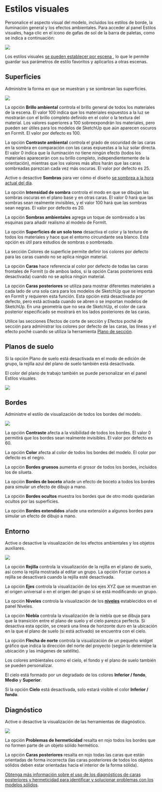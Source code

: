 # Estilos visuales

Personalice el aspecto visual del modelo, incluidos los estilos de borde, la iluminación general y los efectos ambientales. Para acceder al panel Estilos visuales, haga clic en el icono de gafas de sol de la barra de paletas, como se indica a continuación:

![](../.gitbook/assets/20200307-visual-styles-icon.png)

Los estilos visuales [se pueden establecer por escena ](https://windows.help.formit.autodesk.com/building-the-farnsworth-house/visual-settings), lo que le permite guardar sus parámetros de estilo favoritos y aplicarlos a otras escenas.

## Superficies

Administre la forma en que se muestran y se sombrean las superficies.

![](../.gitbook/assets/visual_styles%20%281%29.png)

La opción **Brillo ambiental** controla el brillo general de todos los materiales de la escena. El valor 100 indica que los materiales expuestos a la luz se mostrarán con el brillo completo definido en el color o la textura del material. Los valores superiores a 100 sobreexpondrán los materiales, pero pueden ser útiles para los modelos de SketchUp que aún aparecen oscuros en FormIt. El valor por defecto es 100.

La opción **Contraste ambiental** controla el grado de oscuridad de las caras en la sombra en comparación con las caras expuestas a la luz solar directa. El valor 0 indica que la iluminación no tiene ningún efecto \(todos los materiales aparecerán con su brillo completo, independientemente de la orientación\), mientras que los valores más altos harán que las caras sombreadas parezcan cada vez más oscuras. El valor por defecto es 25.

Active o desactive **Sombras** para ver cómo el diseño [se sombrea a la hora actual del día](https://windows.help.formit.autodesk.com/tool-library/shadows).

La opción **Intensidad de sombra** controla el modo en que se dibujan las sombras oscuras en el plano base y en otras caras. El valor 0 hará que las sombras sean realmente invisibles, y el valor 100 hará que las sombras sean negras. El valor por defecto es 20.

La opción **Sombras ambientales** agrega un toque de sombreado a las esquinas para añadir realismo al modelo de FormIt.

La opción **Superficies de un solo tono** desactiva el color y la textura de todos los materiales y hace que el entorno circundante sea blanco. Esta opción es útil para estudios de sombras o sombreado.

La sección Colores de superficie permite definir los colores por defecto para las caras cuando no se aplica ningún material.

La opción **Caras** hace referencia al color por defecto de todas las caras frontales de FormIt \(o de ambos lados, si la opción Caras posteriores está desactivada\) cuando no se aplica ningún material.

La opción **Caras posteriores** se utiliza para mostrar diferentes materiales a cada lado de una sola cara para los modelos de SketchUp que se importan en FormIt y requieren esta función. Esta opción está desactivada por defecto, pero está activada cuando se abren o se importan modelos de SketchUp. En una geometría que no sea de SketchUp, el color de cara posterior especificado se mostrará en los lados posteriores de las caras.

Utilice las secciones Efectos de corte de sección y Efectos poché de sección para administrar los colores por defecto de las caras, las líneas y el efecto poché cuando se utiliza la herramienta [Plano de sección](section-planes.md).

## Planos de suelo

Si la opción Plano de suelo está desactivada en el modo de edición de grupo, la rejilla azul del plano de suelo también está desactivada.

El color del plano de trabajo también se puede personalizar en el panel Estilos visuales.

![](../.gitbook/assets/screen-shot-2020-03-30-at-1.30.16-pm.png)

## Bordes

Administre el estilo de visualización de todos los bordes del modelo.

![](../.gitbook/assets/edges.PNG)

La opción **Contraste** afecta a la visibilidad de todos los bordes. El valor 0 permitirá que los bordes sean realmente invisibles. El valor por defecto es 60.

La opción **Color** afecta al color de todos los bordes del modelo. El color por defecto es el negro.

La opción **Bordes gruesos** aumenta el grosor de todos los bordes, incluidos los de silueta.

La opción **Bordes de boceto** añade un efecto de boceto a todos los bordes para simular un efecto de dibujo a mano.

La opción **Bordes ocultos** muestra los bordes que de otro modo quedarían ocultos por las superficies.

La opción **Bordes extendidos** añade una extensión a algunos bordes para simular un efecto de dibujo a mano.

## Entorno

Active o desactive la visualización de los efectos ambientales y los objetos auxiliares.

![](../.gitbook/assets/environment.PNG)

La opción **Rejilla** controla la visualización de la rejilla en el plano de suelo, así como la rejilla mostrada al editar un grupo. La opción Forzar cursos a rejilla se desactivará cuando la rejilla esté desactivada.

La opción **Ejes** controla la visualización de los ejes XYZ que se muestran en el origen universal o en el origen del grupo si se está modificando un grupo.

La opción **Niveles** controla la visualización de los [**niveles**](levels-and-area.md) establecidos en el panel Niveles.

La opción **Niebla** controla la visualización de la niebla que se dibuja para que la transición entre el plano de suelo y el cielo parezca perfecta. Si desactiva esta opción, se creará una línea de horizonte duro en la ubicación en la que el plano de suelo \(si está activado\) se encuentra con el cielo.

La opción **Flecha de norte** controla la visualización de un pequeño widget gráfico que indica la dirección del norte del proyecto \(según lo determine la ubicación y las imágenes de satélite\).

Los colores ambientales como el cielo, el fondo y el plano de suelo también se pueden personalizar.

El cielo está formado por un degradado de los colores **Inferior / fondo**, **Medio** y **Superior**.

Si la opción **Cielo** está desactivada, solo estará visible el color **Inferior / fondo**.

## Diagnóstico

Active o desactive la visualización de las herramientas de diagnóstico.

![](../.gitbook/assets/diagnostics.PNG)

La opción **Problemas de hermeticidad** resalta en rojo todos los bordes que no formen parte de un objeto sólido hermético.

La opción **Caras posteriores** resalta en rojo todas las caras que están orientadas de forma incorrecta \(las caras posteriores de todos los objetos sólidos deben estar orientadas hacia el interior de la forma sólida\).

[Obtenga más información sobre el uso de los diagnósticos de caras posteriores y hermeticidad para identificar y solucionar problemas con los modelos sólidos](https://formit.autodesk.com/blog/post/repairing-solid-models).

